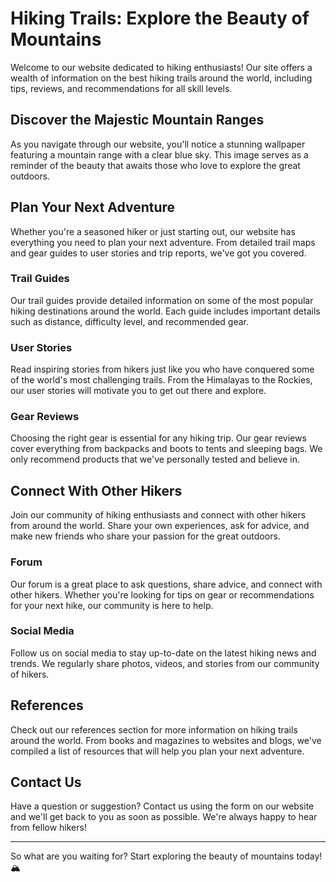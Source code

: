 <!--font:Inter-->

# Hiking Trails: Explore the Beauty of Mountains

Welcome to our website dedicated to hiking enthusiasts! Our site offers a wealth of information on the best hiking trails around the world, including tips, reviews, and recommendations for all skill levels. 

## Discover the Majestic Mountain Ranges

As you navigate through our website, you'll notice a stunning wallpaper featuring a mountain range with a clear blue sky. This image serves as a reminder of the beauty that awaits those who love to explore the great outdoors.

## Plan Your Next Adventure

Whether you're a seasoned hiker or just starting out, our website has everything you need to plan your next adventure. From detailed trail maps and gear guides to user stories and trip reports, we've got you covered.

### Trail Guides

Our trail guides provide detailed information on some of the most popular hiking destinations around the world. Each guide includes important details such as distance, difficulty level, and recommended gear.

### User Stories

Read inspiring stories from hikers just like you who have conquered some of the world's most challenging trails. From the Himalayas to the Rockies, our user stories will motivate you to get out there and explore.

### Gear Reviews

Choosing the right gear is essential for any hiking trip. Our gear reviews cover everything from backpacks and boots to tents and sleeping bags. We only recommend products that we've personally tested and believe in.

## Connect With Other Hikers

Join our community of hiking enthusiasts and connect with other hikers from around the world. Share your own experiences, ask for advice, and make new friends who share your passion for the great outdoors.

### Forum

Our forum is a great place to ask questions, share advice, and connect with other hikers. Whether you're looking for tips on gear or recommendations for your next hike, our community is here to help.

### Social Media

Follow us on social media to stay up-to-date on the latest hiking news and trends. We regularly share photos, videos, and stories from our community of hikers.

## References

Check out our references section for more information on hiking trails around the world. From books and magazines to websites and blogs, we've compiled a list of resources that will help you plan your next adventure.

## Contact Us

Have a question or suggestion? Contact us using the form on our website and we'll get back to you as soon as possible. We're always happy to hear from fellow hikers! 

---

So what are you waiting for? Start exploring the beauty of mountains today! 🏔️

<!--

Write me content for website with wallpaper which alt text is:

"A mountain range with a clear blue sky"

The name/title of the page should not be 1:1 copy of the alt text but rather a real content of the website which is using this wallpaper.

- Use markdown format 
- Start with heading
- Heading should be short and concise
- The content should look like a real website 
- The website should not be about the wallpaper, wallpaper is just a related background
- Heading should be contain work "wallpaper" or "background"
- Include real sections like references, contact, user stories, etc. use things relevant to the page purpose.
- Feel free to use structure like headings, bullets, numbering, blockquotes, paragraphs, horizontal lines, etc.
- You can use formatting like bold or _italic_
- You can include UTF-8 emojis
- Links should be only #hash anchors (and you can refer to the document itself)
- Do not include images


---


# Hiking Trails: Explore the Beauty of Mountains

Welcome to our website dedicated to hiking enthusiasts! Our site offers a wealth of information on the best hiking trails around the world, including tips, reviews, and recommendations for all skill levels. 

## Discover the Majestic Mountain Ranges

As you navigate through our website, you'll notice a stunning wallpaper featuring a mountain range with a clear blue sky. This image serves as a reminder of the beauty that awaits those who love to explore the great outdoors.

## Plan Your Next Adventure

Whether you're a seasoned hiker or just starting out, our website has everything you need to plan your next adventure. From detailed trail maps and gear guides to user stories and trip reports, we've got you covered.

### Trail Guides

Our trail guides provide detailed information on some of the most popular hiking destinations around the world. Each guide includes important details such as distance, difficulty level, and recommended gear.

### User Stories

Read inspiring stories from hikers just like you who have conquered some of the world's most challenging trails. From the Himalayas to the Rockies, our user stories will motivate you to get out there and explore.

### Gear Reviews

Choosing the right gear is essential for any hiking trip. Our gear reviews cover everything from backpacks and boots to tents and sleeping bags. We only recommend products that we've personally tested and believe in.

## Connect With Other Hikers

Join our community of hiking enthusiasts and connect with other hikers from around the world. Share your own experiences, ask for advice, and make new friends who share your passion for the great outdoors.

### Forum

Our forum is a great place to ask questions, share advice, and connect with other hikers. Whether you're looking for tips on gear or recommendations for your next hike, our community is here to help.

### Social Media

Follow us on social media to stay up-to-date on the latest hiking news and trends. We regularly share photos, videos, and stories from our community of hikers.

## References

Check out our references section for more information on hiking trails around the world. From books and magazines to websites and blogs, we've compiled a list of resources that will help you plan your next adventure.

## Contact Us

Have a question or suggestion? Contact us using the form on our website and we'll get back to you as soon as possible. We're always happy to hear from fellow hikers! 

---

So what are you waiting for? Start exploring the beauty of mountains today! 🏔️

-->
